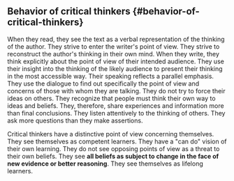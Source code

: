 ## Behavior of critical thinkers {#behavior-of-critical-thinkers}

When they read, they see the text as a verbal representation of the thinking of the author. They strive to enter the writer&#039;s point of view. They strive to reconstruct the author&#039;s thinking in their own mind. When they write, they think explicitly about the point of view of their intended audience. They use their insight into the thinking of the likely audience to present their thinking in the most accessible way. Their speaking reflects a parallel emphasis. They use the dialogue to find out specifically the point of view and concerns of those with whom they are talking. They do not try to force their ideas on others. They recognize that people must think their own way to ideas and beliefs. They, therefore, share experiences and information more than final conclusions. They listen attentively to the thinking of others. They ask more questions than they make assertions.

Critical thinkers have a distinctive point of view concerning themselves. They see themselves as competent learners. They have a &quot;can do&quot; vision of their own learning. They do not see opposing points of view as a threat to their own beliefs. They see **all beliefs as subject to change in the face of new evidence or better reasoning**. They see themselves as lifelong learners.